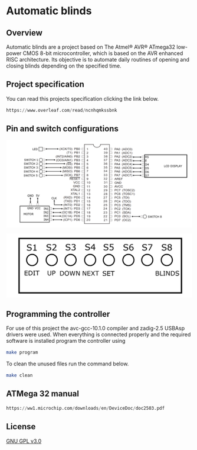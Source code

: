 # Automatic blinds
## Overview
Automatic blinds are a project based on The Atmel® AVR® ATmega32 low-power CMOS 8-bit microcontroller, which is based on the AVR enhanced RISC architecture. Its objective is to automate daily routines of opening and closing blinds depending on the specified time.

## Project specification
You can read this projects specification clicking the link below. 
```python
https://www.overleaf.com/read/ncnhqmkssbnk
```

## Pin and switch configurations
![Pinout configuration](https://github.com/dazeeeed/automatic-blinds/blob/main/images/pinout.png)

![Switch configuration](https://github.com/dazeeeed/automatic-blinds/blob/main/images/switches.png)

## Programming the controller
For use of this project the avc-gcc-10.1.0 compiler and zadig-2.5 USBAsp drivers were used. When everything is connected properly and the required software is installed program the controller using
```sh
make program
```
To clean the unused files run the command below.
```sh
make clean
```

## ATMega 32 manual
```python
https://ww1.microchip.com/downloads/en/DeviceDoc/doc2503.pdf
```

## License
[GNU GPL v3.0](https://www.gnu.org/licenses/gpl-3.0.en.html)

